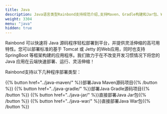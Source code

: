 ```yaml
---
title: Java
description: Java语言类型Rainbond支持规范介绍,支持Maven、Gradle构建和Jar包、War包部署
weight: 3304
menu: "java"
hidden: true
---
```


Rainbond 可以快速将 Java 源码程序轻松部署到平台，并提供灵活伸缩的高可用特性。您可以部署标准的基于 Tomcat 或 Jetty 的Web应用，同时也支持 SpringBoot 等框架构建的应用程序。我们致力于在不改变开发习惯情况下将您的 Java 应用在云端快速部署、运行、灵活伸缩！

Rainbond支持以下几种程序部署类型：

{{% button href="../java-maven/" %}}部署Java Maven源码项目{{% /button %}}
{{% button href="../java-gradle/" %}}部署Java Gradle源码项目{{% /button %}}
{{% button href="../java-jar/" %}}直接部署Java Jar包{{% /button %}}
{{% button href="../java-war/" %}}直接部署Java War包{{% /button %}}